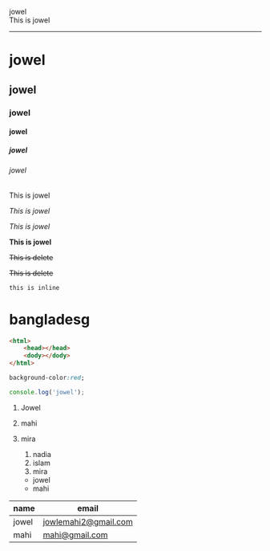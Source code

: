 <!-- markdown -->
<!--2 spece for new line-->
<!--3'---' for horizontal role-->
jowel  
This is jowel

---  

# jowel
## jowel
### jowel
#### jowel
##### jowel
###### jowel

<!-- paragraph -->
<p>This is jowel</p>
<!-- italic -->
<i>This is jowel</i>

  _This is jowel_  
  <!-- strong or bold -->
  __This is jowel__

  <!-- delete -->
  <del>This is delete</del>

  ~~This is delete~~

  <!-- inline -->
  `this is inline`
  <h1>bangladesg</h1>

  ```html
  <html>
      <head></head>
      <dody></dody>
  </html>
  ```

  ```css
background-color:red;
  ```

  ```javascript
  console.log('jowel');
  ```

  <!-- order list -->

  1. Jowel
  2. mahi
  3. mira
      1. nadia
      2. islam
      3. mira

      <!-- unorder list -->

      - jowel
      - mahi 

|name | email|
| ----- | ----- | 
|jowel|jowlemahi2@gmail.com|
|mahi|mahi@gmail.com|

